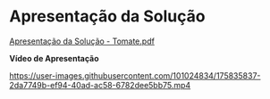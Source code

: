# Apresentação da Solução

[Apresentação da Solução - Tomate.pdf](https://github.com/ICEI-PUC-Minas-PMV-ADS/pmv-ads-2022-1-e1-proj-web-t2-tomate/files/8987599/Apresentacao.da.Solucao.-.Tomate.pdf)

**Vídeo de Apresentação**

https://user-images.githubusercontent.com/101024834/175835837-2da7749b-ef94-40ad-ac58-6782dee5bb75.mp4

